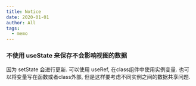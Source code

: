 ```yaml
---
title: Notice
date: 2020-01-01
author: All
tags: 
  - memo
---
```


### 不使用 useState 来保存不会影响视图的数据

因为 setState 会进行更新. 可以使用 useRef, 在class组件中使用实例变量. 也可以将变量写在函数或者class外部, 但是这样要考虑不同实例之间的数据共享问题.